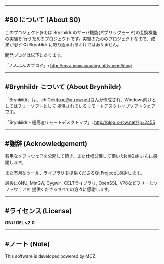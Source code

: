 ﻿-----------------------------------------------------------------------------------------------
#S0 について (About S0)
-----------------------------------------------------------------------------------------------

このプロジェクト(S0)は Brynhildr のサーバ機能(パブリックモード)の互換機能の実験を
行うためのプロジェクトです。実験のためのプロジェクトなので、成果が必ず Qt Brynhildr
に取り込まれるわけではありません。

開発ブログは以下にあります。

「ふんふんのブログ」: http://mcz-xoxo.cocolog-nifty.com/blog/

-----------------------------------------------------------------------------------------------
#Brynhildr について (About Brynhildr)
-----------------------------------------------------------------------------------------------

「Brynhildr」は、IchiGeki(one@x-row.net)さんが作成され、Windows向けとしてはフリーソフトとして
提供されているリモートデスクトップソフトウェアです。

「Brynhildr - 極高速リモートデスクトップ」: http://blog.x-row.net/?p=2455

-----------------------------------------------------------------------------------------------
#謝辞 (Acknowledgement)
-----------------------------------------------------------------------------------------------
有用なソフトウェアを公開して頂き、また仕様公開して頂いたIchiGekiさんに感謝します。

また有用なツール、ライブラリを提供くださるQt Projectに感謝します。

最後にGNU, MinGW, Cygwin, CELTライブラリ, OpenSSL, VP8などフリーなソフトウェアを
提供くださるすべての方々に感謝します。

-----------------------------------------------------------------------------------------------
#ライセンス (License)
-----------------------------------------------------------------------------------------------

**GNU GPL v2.0**

-----------------------------------------------------------------------------------------------
#ノート (Note)
-----------------------------------------------------------------------------------------------
This software is developed powered by MCZ.
